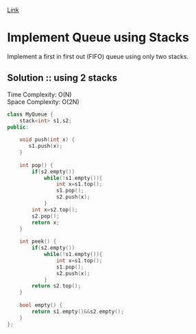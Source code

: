 [Link](https://leetcode.com/problems/implement-queue-using-stacks/)
# Implement Queue using Stacks
Implement a first in first out (FIFO) queue using only two stacks. 
## Solution :: using 2 stacks
Time Complexity: O(N)  
Space Complexity: O(2N)
```cpp
class MyQueue {
    stack<int> s1,s2;
public:
    
    void push(int x) {
       s1.push(x); 
    }
    
    int pop() {
        if(s2.empty())
            while(!s1.empty()){
                int x=s1.top();
                s1.pop();
                s2.push(x);
            }
        int x=s2.top();
        s2.pop();
        return x;
    }
    
    int peek() {
        if(s2.empty())
            while(!s1.empty()){
                int x=s1.top();
                s1.pop();
                s2.push(x);
            }
        return s2.top();
    }
    
    bool empty() {
        return s1.empty()&&s2.empty();
    }
};
```
